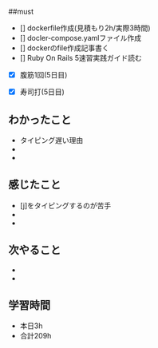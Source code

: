 ##must
- [] dockerfile作成(見積もり2h/実際3時間)
- [] docler-compose.yamlファイル作成
- [] dockerのfile作成記事書く
- [] Ruby On Rails 5速習実践ガイド読む
- [x] 腹筋1回(5日目)
- [x] 寿司打(5日目)



## わかったこと
- タイピング遅い理由
- 
- 

## 感じたこと
  - [j]をタイピングするのが苦手
  - 
  - 
    
## 次やること
  - 
  - 
 

## 学習時間
  - 本日3h
  - 合計209h
